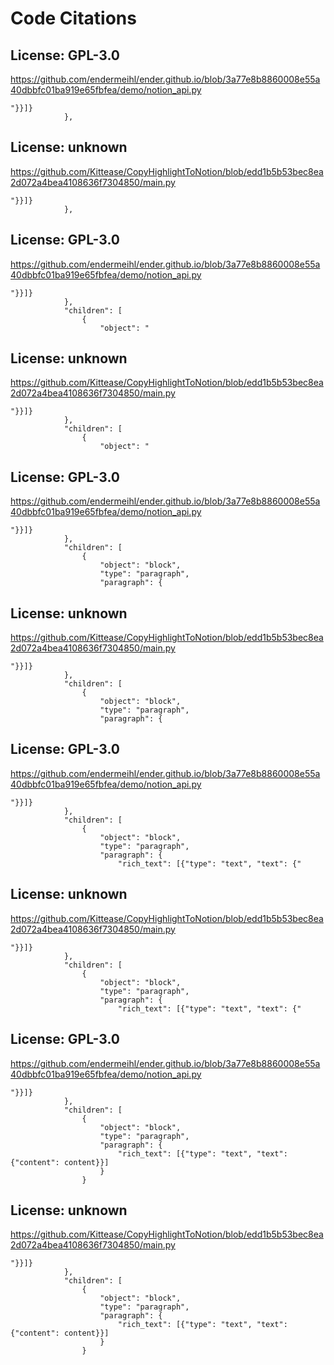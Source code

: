# Code Citations

## License: GPL-3.0
https://github.com/endermeihl/ender.github.io/blob/3a77e8b8860008e55a40dbbfc01ba919e65fbfea/demo/notion_api.py

```
"}}]}
            },
```


## License: unknown
https://github.com/Kittease/CopyHighlightToNotion/blob/edd1b5b53bec8ea2d072a4bea4108636f7304850/main.py

```
"}}]}
            },
```


## License: GPL-3.0
https://github.com/endermeihl/ender.github.io/blob/3a77e8b8860008e55a40dbbfc01ba919e65fbfea/demo/notion_api.py

```
"}}]}
            },
            "children": [
                {
                    "object": "
```


## License: unknown
https://github.com/Kittease/CopyHighlightToNotion/blob/edd1b5b53bec8ea2d072a4bea4108636f7304850/main.py

```
"}}]}
            },
            "children": [
                {
                    "object": "
```


## License: GPL-3.0
https://github.com/endermeihl/ender.github.io/blob/3a77e8b8860008e55a40dbbfc01ba919e65fbfea/demo/notion_api.py

```
"}}]}
            },
            "children": [
                {
                    "object": "block",
                    "type": "paragraph",
                    "paragraph": {
```


## License: unknown
https://github.com/Kittease/CopyHighlightToNotion/blob/edd1b5b53bec8ea2d072a4bea4108636f7304850/main.py

```
"}}]}
            },
            "children": [
                {
                    "object": "block",
                    "type": "paragraph",
                    "paragraph": {
```


## License: GPL-3.0
https://github.com/endermeihl/ender.github.io/blob/3a77e8b8860008e55a40dbbfc01ba919e65fbfea/demo/notion_api.py

```
"}}]}
            },
            "children": [
                {
                    "object": "block",
                    "type": "paragraph",
                    "paragraph": {
                        "rich_text": [{"type": "text", "text": {"
```


## License: unknown
https://github.com/Kittease/CopyHighlightToNotion/blob/edd1b5b53bec8ea2d072a4bea4108636f7304850/main.py

```
"}}]}
            },
            "children": [
                {
                    "object": "block",
                    "type": "paragraph",
                    "paragraph": {
                        "rich_text": [{"type": "text", "text": {"
```


## License: GPL-3.0
https://github.com/endermeihl/ender.github.io/blob/3a77e8b8860008e55a40dbbfc01ba919e65fbfea/demo/notion_api.py

```
"}}]}
            },
            "children": [
                {
                    "object": "block",
                    "type": "paragraph",
                    "paragraph": {
                        "rich_text": [{"type": "text", "text": {"content": content}}]
                    }
                }
```


## License: unknown
https://github.com/Kittease/CopyHighlightToNotion/blob/edd1b5b53bec8ea2d072a4bea4108636f7304850/main.py

```
"}}]}
            },
            "children": [
                {
                    "object": "block",
                    "type": "paragraph",
                    "paragraph": {
                        "rich_text": [{"type": "text", "text": {"content": content}}]
                    }
                }
```


